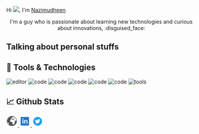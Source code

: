 
Hi <img src="https://raw.githubusercontent.com/MartinHeinz/MartinHeinz/master/wave.gif" width="30px">, I'm [Nazimudheen](https://nazimudheenti-portfolio.netlify.app)


<p align="center">I'm a guy who is passionate about learning new technologies and curious about innovations, :disguised_face:</p>

## Talking about personal stuffs

## 🔧 Tools & Technologies

![editor](https://img.shields.io/badge/Editor-code-yellow)
![code](https://img.shields.io/badge/code-html-yellow)
![code](https://img.shields.io/badge/code-css-yellow)
![code](https://img.shields.io/badge/code-javascript-yellow)
![code](https://img.shields.io/badge/code-react-yellow)
![code](https://img.shields.io/badge/code-scss-yellow)
![tools](https://img.shields.io/badge/tools-github-yellow) 



## 📈 Github Stats

<a href="https://nazimudheenti-portfolio.netlify.app">
 <img src="https://github.com/NAZIMUDHEEN267/NAZIMUDHEEN267/blob/main/globe.png" alt="portfolio.png" width="30" />
</a>

<a href="https://www.linkedin.com/in/nazimudheen-ti-405a341b1/?originalSubdomain=in">
 <img src="https://github.com/NAZIMUDHEEN267/NAZIMUDHEEN267/blob/main/linkedin.png" alt="linkedin.png" width="30" />
</a>

<a href="https://twitter.com/nazimudheent">
 <img src="https://github.com/NAZIMUDHEEN267/NAZIMUDHEEN267/blob/main/twitter.png" alt="twitter.png" width="30" />
</a>

